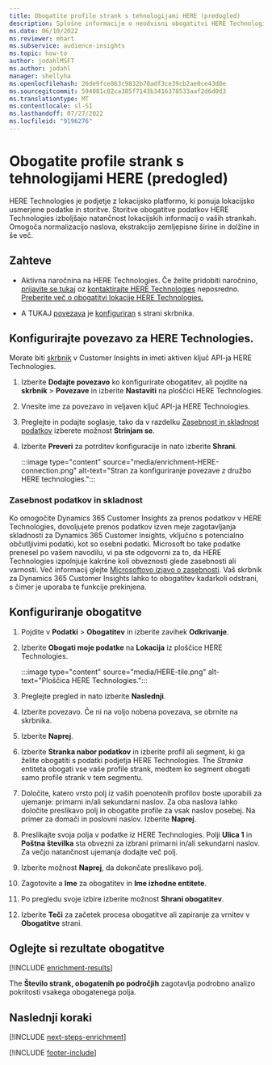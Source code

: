 ```yaml
---
title: Obogatite profile strank s tehnologijami HERE (predogled)
description: Splošne informacije o neodvisni obogatitvi HERE Technologies.
ms.date: 06/10/2022
ms.reviewer: mhart
ms.subservice: audience-insights
ms.topic: how-to
author: jodahlMSFT
ms.author: jodahl
manager: shellyha
ms.openlocfilehash: 26de9fce863c9832b70adf3ce39cb2ae0ce43d0e
ms.sourcegitcommit: 594081c82ca385f7143b3416378533aaf2d6d0d3
ms.translationtype: MT
ms.contentlocale: sl-SI
ms.lasthandoff: 07/27/2022
ms.locfileid: "9196276"
---
```

# <a name="enrich-customer-profiles-with-here-technologies-preview"></a>Obogatite profile strank s tehnologijami HERE (predogled)

HERE Technologies je podjetje z lokacijsko platformo, ki ponuja lokacijsko usmerjene podatke in storitve. Storitve obogatitve podatkov HERE Technologies izboljšajo natančnost lokacijskih informacij o vaših strankah. Omogoča normalizacijo naslova, ekstrakcijo zemljepisne širine in dolžine in še več.

## <a name="prerequisites"></a>Zahteve

- Aktivna naročnina na HERE Technologies. Če želite pridobiti naročnino, [prijavite se tukaj](https://developer.here.com/sign-up?utm_medium=referral&utm_source=Microsoft-Dynamics-CI&create=Freemium-Basic) oz [kontaktirajte HERE Technologies](https://developer.here.com/help?utm_medium=referral&utm_source=Microsoft-Dynamics-CI#how-can-we-help-you) neposredno. [Preberite več o obogatitvi lokacije HERE Technologies.](https://developer.here.com/location-enrichment?cid=Dev-MicrosoftDynamics-DB-0-Dev-&utm_source=MicrosoftDynamics&utm_medium=referral&utm_campaign=Online_Dev_ReferralMicrosoft)

- A TUKAJ [povezava](connections.md) je [konfiguriran](#configure-the-connection-for-here-technologies) s strani skrbnika.

## <a name="configure-the-connection-for-here-technologies"></a>Konfigurirajte povezavo za HERE Technologies.

Morate biti [skrbnik](permissions.md#admin) v Customer Insights in imeti aktiven ključ API-ja HERE Technologies.

1. Izberite **Dodajte povezavo** ko konfigurirate obogatitev, ali pojdite na **skrbnik** > **Povezave** in izberite **Nastaviti** na ploščici HERE Technologies.

1. Vnesite ime za povezavo in veljaven ključ API-ja HERE Technologies.

1. Preglejte in podajte soglasje, tako da v razdelku [Zasebnost in skladnost podatkov](#data-privacy-and-compliance) izberete možnost **Strinjam se**.

1. Izberite **Preveri** za potrditev konfiguracije in nato izberite **Shrani**.

   :::image type="content" source="media/enrichment-HERE-connection.png" alt-text="Stran za konfiguriranje povezave z družbo HERE technologies.":::

### <a name="data-privacy-and-compliance"></a>Zasebnost podatkov in skladnost

Ko omogočite Dynamics 365 Customer Insights za prenos podatkov v HERE Technologies, dovoljujete prenos podatkov izven meje zagotavljanja skladnosti za Dynamics 365 Customer Insights, vključno s potencialno občutljivimi podatki, kot so osebni podatki. Microsoft bo take podatke prenesel po vašem navodilu, vi pa ste odgovorni za to, da HERE Technologies izpolnjuje kakršne koli obveznosti glede zasebnosti ali varnosti. Več informacij glejte [Microsoftovo izjavo o zasebnosti](https://go.microsoft.com/fwlink/?linkid=396732).
Vaš skrbnik za Dynamics 365 Customer Insights lahko to obogatitev kadarkoli odstrani, s čimer je uporaba te funkcije prekinjena.

## <a name="configure-the-enrichment"></a>Konfiguriranje obogatitve

1. Pojdite v **Podatki** > **Obogatitev** in izberite zavihek **Odkrivanje**.

1. Izberite **Obogati moje podatke** na **Lokacija** iz ploščice HERE Technologies.

   :::image type="content" source="media/HERE-tile.png" alt-text="Ploščica HERE Technologies.":::

1. Preglejte pregled in nato izberite **Naslednji**.

1. Izberite povezavo. Če ni na voljo nobena povezava, se obrnite na skrbnika.

1. Izberite **Naprej**.

1. Izberite **Stranka nabor podatkov** in izberite profil ali segment, ki ga želite obogatiti s podatki podjetja HERE Technologies. The *Stranka* entiteta obogati vse vaše profile strank, medtem ko segment obogati samo profile strank v tem segmentu.

1. Določite, katero vrsto polj iz vaših poenotenih profilov boste uporabili za ujemanje: primarni in/ali sekundarni naslov. Za oba naslova lahko določite preslikavo polj in obogatite profile za vsak naslov posebej. Na primer za domači in poslovni naslov. Izberite **Naprej**.

1. Preslikajte svoja polja v podatke iz HERE Technologies. Polji **Ulica 1** in **Poštna številka** sta obvezni za izbrani primarni in/ali sekundarni naslov. Za večjo natančnost ujemanja dodajte več polj.

1. Izberite možnost **Naprej**, da dokončate preslikavo polj.

1. Zagotovite a **Ime** za obogatitev in **Ime izhodne entitete**.

1. Po pregledu svoje izbire izberite možnost **Shrani obogatitev**.

1. Izberite **Teči** za začetek procesa obogatitve ali zapiranje za vrnitev v **Obogatitve** strani.

## <a name="view-enrichment-results"></a>Oglejte si rezultate obogatitve

[!INCLUDE [enrichment-results](includes/enrichment-results.md)]

The **Število strank, obogatenih po področjih** zagotavlja podrobno analizo pokritosti vsakega obogatenega polja.

## <a name="next-steps"></a>Naslednji koraki

[!INCLUDE [next-steps-enrichment](includes/next-steps-enrichment.md)]

[!INCLUDE [footer-include](includes/footer-banner.md)]
